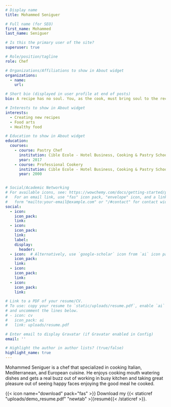 ```yaml
---
# Display name
title: Mohammed Seniguer

# Full name (for SEO)
first_name: Mohammed
last_name: Seniguer

# Is this the primary user of the site?
superuser: true

# Role/position/tagline
role: Chef

# Organizations/Affiliations to show in About widget
organizations:
  - name: 
    url: 

# Short bio (displayed in user profile at end of posts)
bio: A recipe has no soul. You, as the cook, must bring soul to the recipe -Thomas Keller-

# Interests to show in About widget
interests:
  - Creating new recipes
  - Food arts
  - Healthy food

# Education to show in About widget
education:
  courses:
    - course: Pastry Chef
      institution: Cible Ecole - Hotel Business, Cooking & Pastry School
      year: 2017
    - course: Professional Cookery
      institution: Cible Ecole - Hotel Business, Cooking & Pastry School
      year: 2000


# Social/Academic Networking
# For available icons, see: https://wowchemy.com/docs/getting-started/page-builder/#icons
#   For an email link, use "fas" icon pack, "envelope" icon, and a link in the
#   form "mailto:your-email@example.com" or "/#contact" for contact widget.
social:
  - icon: 
    icon_pack: 
    link: 
  - icon: 
    icon_pack: 
    link: 
    label: 
    display:
      header: 
  - icon:  # Alternatively, use `google-scholar` icon from `ai` icon pack
    icon_pack: 
    link: 
  - icon: 
    icon_pack: 
    link: 
  - icon: 
    icon_pack: 
    link: 

# Link to a PDF of your resume/CV.
# To use: copy your resume to `static/uploads/resume.pdf`, enable `ai` icons in `params.yaml`,
# and uncomment the lines below.
# - icon: cv
#   icon_pack: ai
#   link: uploads/resume.pdf

# Enter email to display Gravatar (if Gravatar enabled in Config)
email: ''

# Highlight the author in author lists? (true/false)
highlight_name: true
---
```


Mohammed Seniguer is a chef that specialized in cooking Italian, Mediterranean, and European cuisine. He enjoys cooking mouth watering dishes and gets a real buzz out of working in busy kitchen and taking great pleasure out of seeing happy faces enjoying the good meal he cooked.



{{< icon name="download" pack="fas" >}} Download my {{< staticref "uploads/demo_resume.pdf" "newtab" >}}resumé{{< /staticref >}}.
